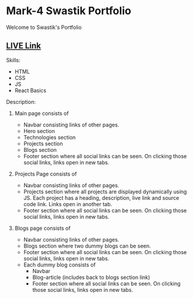 # Mark-4 Swastik Portfolio

Welcome to Swastik's Portfolio

## [LIVE Link](https://swastik-patro-portfolio.netlify.app/)

Skills:

- HTML
- CSS
- JS
- React Basics

Description:

1. Main page consists of

   - Navbar consisting links of other pages.
   - Hero section
   - Technologies section
   - Projects section
   - Blogs section
   - Footer section where all social links can be seen. On clicking those social links, links open in new tabs.

1. Projects Page consists of

   - Navbar consisting links of other pages.
   - Projects section where all projects are displayed dynamically using JS. Each project has a heading, description, live link and source code link. Links open in another tab.
   - Footer section where all social links can be seen. On clicking those social links, links open in new tabs.

1. Blogs page consists of
   - Navbar consisting links of other pages.
   - Blogs section where two dummy blogs can be seen.
   - Footer section where all social links can be seen. On clicking those social links, links open in new tabs.
   - Each dummy blog consists of
     - Navbar
     - Blog-article (includes back to blogs section link)
     - Footer section where all social links can be seen. On clicking those social links, links open in new tabs.
